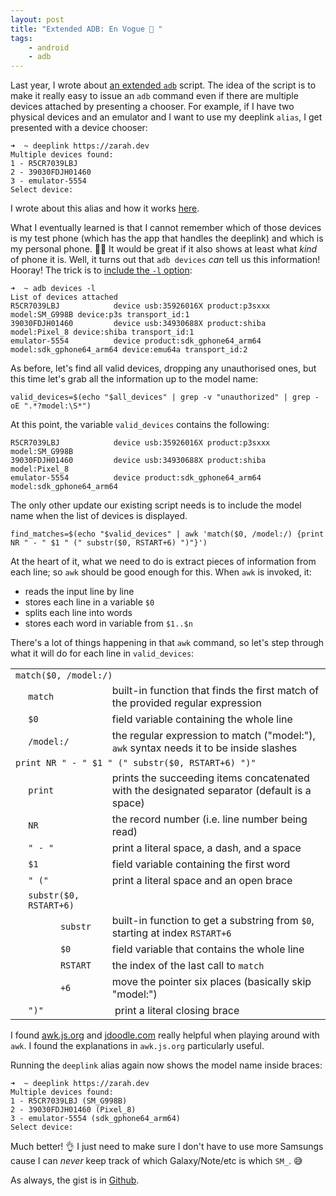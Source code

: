 ```yaml
---
layout: post
title: "Extended ADB: En Vogue 💃 "
tags:
    - android
    - adb
---
```


Last year, I wrote about [an extended `adb`](https://zarah.dev/2023/09/21/adb-devices.html) script. The idea of the script is to make it really easy to issue an `adb` command even if there are multiple devices attached by presenting a chooser. For example, if I have two physical devices and an emulator and I want to use my deeplink `alias`, I get presented with a device chooser:
```shell
➜  ~ deeplink https://zarah.dev
Multiple devices found:
1 - R5CR7039LBJ
2 - 39030FDJH01460
3 - emulator-5554
Select device: 
```

I wrote about this alias and how it works [here](https://zarah.dev/2023/08/30/adb-deeplinks.html).

What I eventually learned is that I cannot remember which of those devices is my test phone (which has the app that handles the deeplink) and which is my personal phone. 🤦‍♀️ It would be great if it also shows at least what _kind_ of phone it is. Well, it turns out that `adb devices` _can_ tell us this information! Hooray! The trick is to [include the `-l` option](https://developer.android.com/tools/adb#devicestatus):
```shell
➜  ~ adb devices -l
List of devices attached
R5CR7039LBJ            device usb:35926016X product:p3sxxx model:SM_G998B device:p3s transport_id:1
39030FDJH01460         device usb:34930688X product:shiba model:Pixel_8 device:shiba transport_id:1
emulator-5554          device product:sdk_gphone64_arm64 model:sdk_gphone64_arm64 device:emu64a transport_id:2
```

As before, let's find all valid devices, dropping any unauthorised ones, but this time let's grab all the information up to the model name: 
```shell
valid_devices=$(echo "$all_devices" | grep -v "unauthorized" | grep -oE ".*?model:\S*")
```

At this point, the variable `valid_devices` contains the following:
```shell
R5CR7039LBJ            device usb:35926016X product:p3sxxx model:SM_G998B
39030FDJH01460         device usb:34930688X product:shiba model:Pixel_8
emulator-5554          device product:sdk_gphone64_arm64 model:sdk_gphone64_arm64
```

The only other update our existing script needs is to include the model name when the list of devices is displayed. 
```shell
find_matches=$(echo "$valid_devices" | awk 'match($0, /model:/) {print NR " - " $1 " (" substr($0, RSTART+6) ")"}')
```
At the heart of it, what we need to do is extract pieces of information from each line; so `awk` should be good enough for this. When `awk` is invoked, it:
- reads the input line by line
- stores each line in a variable `$0`
- splits each line into words
- stores each word in variable from `$1..$n`

There's a lot of things happening in that `awk` command, so let's step through what it will do for each line in `valid_devices`:

<table>
<tbody>
<tr>
<td colspan="4"><code>match($0, /model:/)</code></td>
</tr>
<tr>
<td>&nbsp;</td>
<td colspan="2"><code>match</code></td>
<td>built-in function that finds the first match of the provided regular expression</td>
</tr>
<tr>
<td>&nbsp;</td>
<td colspan="2"><code>$0</code></td>
<td>field variable containing the whole line</td>
</tr>
<tr>
<td>&nbsp;</td>
<td colspan="2"><code>/model:/</code></td>
<td>the regular expression to match ("model:"), <code>awk</code> syntax needs it to be inside slashes</td>
</tr>
<tr>
<td colspan="4"><code>print NR " - " $1 " (" substr($0, RSTART+6) ")"</code></td>
</tr>
<tr>
<td>&nbsp;</td>
<td colspan="2"><code>print</code></td>
<td>prints the succeeding items concatenated with the designated separator (default is a space)</td>
</tr>
<tr>
<td>&nbsp;</td>
<td colspan="2"><code>NR</code></td>
<td>the record number (i.e. line number being read)</td>
</tr>
<tr>
<td>&nbsp;</td>
<td colspan="2"><code>" - "</code></td>
<td>print a literal space, a dash, and a space</td>
</tr>
<tr>
<td>&nbsp;</td>
<td colspan="2"><code>$1</code></td>
<td>field variable containing the first word</td>
</tr>
<tr>
<td>&nbsp;</td>
<td colspan="2"><code>" ("</code></td>
<td>print a literal space and an open brace</td>
</tr>
<tr>
<td>&nbsp;</td>
<td colspan="2"><code>substr($0, RSTART+6)</code></td>
<td>&nbsp;</td>
</tr>
<tr>
<td>&nbsp;</td>
<td>&nbsp;</td>
<td><code>substr</code></td>
<td>built-in function to get a substring from <code>$0</code>, starting at index <code>RSTART+6</code></td>
</tr>
<tr>
<td>&nbsp;</td>
<td>&nbsp;</td>
<td><code>$0</code></td>
<td>field variable that contains the whole line</td>
</tr>
<tr>
<td>&nbsp;</td>
<td>&nbsp;</td>
<td><code>RSTART</code></td>
<td>the index of the last call to <code>match</code></td>
</tr>
<tr>
<td>&nbsp;</td>
<td>&nbsp;</td>
<td><code>+6</code></td>
<td>move the pointer six places (basically skip "model:")</code></td>
</tr>
<tr>
<td>&nbsp;</td>
<td><code>")"</code></td>
<td>&nbsp;</td>
<td>&nbsp;print a literal closing brace</td>
</tr>
</tbody>
</table>

I found [awk.js.org](https://awk.js.org/help.html) and [jdoodle.com](https://www.jdoodle.com/execute-awk-online) really helpful when playing around with `awk`. I found the explanations in `awk.js.org` particularly useful. 

Running the `deeplink` alias again now shows the model name inside braces:
```shell
➜  ~ deeplink https://zarah.dev
Multiple devices found:
1 - R5CR7039LBJ (SM_G998B)
2 - 39030FDJH01460 (Pixel_8)
3 - emulator-5554 (sdk_gphone64_arm64)
Select device: 
```

Much better! 👌 I just need to make sure I don't have to use more Samsungs cause I can _never_ keep track of which Galaxy/Note/etc is which `SM_`. 😅

As always, the gist is in [Github](https://gist.github.com/zmdominguez/9a889f1c367e1a21203ce8527c81e612).
